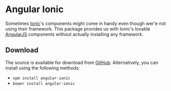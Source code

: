 # Angular Ionic

Sometimes [Ionic](https://github.com/driftyco/ionic.git)'s components might come in handy even though wer'e not using their framework.
This package provides us with Ionic's lovable [AngularJS](https://github.com/angular/angular.git) components without actually installing any framework.

## Download

The source is available for download from [GitHub](https://github.com/DAB0mB/angular-ionic.git).
Alternatively, you can install using the following methods:

- `npm install angular-ionic`
- `bower install angular-ionic`
